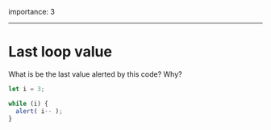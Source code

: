 importance: 3

---

# Last loop value

What is be the last value alerted by this code? Why?

```js
let i = 3;

while (i) {
  alert( i-- );
}
```

